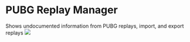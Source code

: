 # PUBG Replay Manager
Shows undocumented information from PUBG replays, import, and export replays
![](https://i.imgur.com/fztJCl2.jpg)
